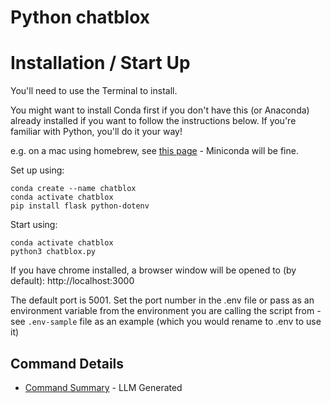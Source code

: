 # Python chatblox

# Installation / Start Up

You'll need to use the Terminal to install.

You might want to install Conda first if you don't have this (or Anaconda) already installed if you want to follow the instructions below. If you're familiar with Python, you'll do it your way!

e.g. on a mac using homebrew, see [this page](https://conda.io/projects/conda/en/latest/user-guide/install/macos.html) - Miniconda will be fine.

Set up using:

```shell
conda create --name chatblox
conda activate chatblox
pip install flask python-dotenv
```

Start using:

```shell
conda activate chatblox
python3 chatblox.py
```

If you have chrome installed, a browser window will be opened to (by default): http://localhost:3000

The default port is 5001. Set the port number in the .env file or pass as an environment variable from the environment you are calling the script from - see `.env-sample` file as an example (which you would rename to .env to use it)

## Command Details

* [Command Summary](../doc/LLM_SUMMARY_commands.md) - LLM Generated
